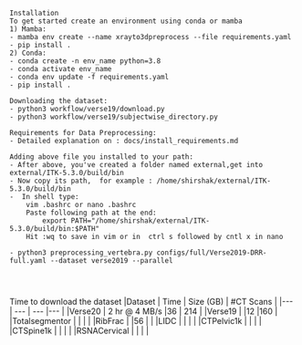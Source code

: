 
```
Installation 
To get started create an environment using conda or mamba
1) Mamba: 
- mamba env create --name xrayto3dpreprocess --file requirements.yaml
- pip install .
2) Conda:
- conda create -n env_name python=3.8
- conda activate env_name
- conda env update -f requirements.yaml
- pip install .

Downloading the dataset:
- python3 workflow/verse19/download.py
- python3 workflow/verse19/subjectwise_directory.py

Requirements for Data Preprocessing:
- Detailed explanation on : docs/install_requirements.md

Adding above file you installed to your path:
- After above, you've created a folder named external,get into external/ITK-5.3.0/build/bin 
- Now copy its path,  for example : /home/shirshak/external/ITK-5.3.0/build/bin 
-  In shell type:
    vim .bashrc or nano .bashrc 
    Paste following path at the end:
        export PATH="/home/shirshak/external/ITK-5.3.0/build/bin:$PATH" 
    Hit :wq to save in vim or in  ctrl s followed by cntl x in nano

- python3 preprocessing_vertebra.py configs/full/Verse2019-DRR-full.yaml --dataset verse2019 --parallel




```

Time to download the dataset
|Dataset        | Time              | Size (GB) | #CT Scans         |
|---            | ---               | ---       |---           |
|Verse20        | 2 hr @ 4 MB/s     |36           | 214         |
|Verse19        |                   |12           |160         |
|Totalsegmentor |                   |           |           |
|RibFrac        |                   |56           |         |
|LIDC           |                   |           |           |
|CTPelvic1k     |                   |           |           |
|CTSpine1k      |                   |           |           |
|RSNACervical   |                   |           |           |
